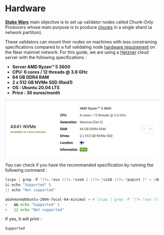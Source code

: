 

# Hardware


**[Stake Wars](https://medium.com/nearprotocol/join-stake-wars-to-become-a-chunk-only-producer-52cb67b19f19)** main objective is to set up validator nodes called Chunk-Only Producers whose main purpose is to produce [chunks](https://near.org/papers/nightshade/#nightshade) in a single shard (a network partition).

These validators can mount their nodes on machines with less constraining specifications compared to a full validating node [hardware requirement](https://near-nodes.io/validator/hardware) on the Near mainnet network.
For this guide, we are using a [Hetzner](https://hetzner.com) cloud server with the following specifications : 

  - **Server AMD Ryzen™ 5 3600**
  - **CPU:  6 cores / 12 threads @ 3.6 GHz**
  - **64 GB DDR4 RAM**
  - **2 x 512 GB NVMe SSD (Raid1)**
  - **OS : Ubuntu 20.04 LTS**
  - **Price : 36 euros/month**



  ![server](../assets/node/server_hetzner.png "server")
  
  
  You can check if you have the recommanded specification by running the following command :
  
  ```java
  lscpu | grep -P '(?=.*avx )(?=.*sse4.2 )(?=.*cx16 )(?=.*popcnt )' > /dev/null \
  && echo "Supported" \
  || echo "Not supported"
  ```
  
  ```bash
  abahmane@Ubuntu-2004-focal-64-minimal ~ # lscpu | grep -P '(?=.*avx )(?=.*sse4.2 )(?=.*cx16 )(?=.*popcnt )' > /dev/null \
  >   && echo "Supported" \
  >   || echo "Not supported"
  ```

 If yes, it will print :
 
  ```bash
  Supported
  ```


 
  
